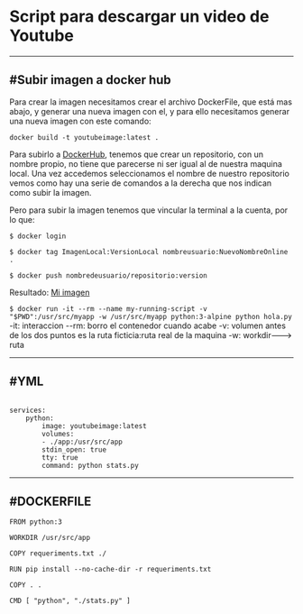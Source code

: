 # Script para descargar un video de Youtube

---
#Subir imagen a docker hub
---

Para crear la imagen necesitamos crear el archivo DockerFile, que está mas abajo, y generar una nueva imagen con el, y para ello necesitamos generar una nueva imagen con este comando:

`docker build -t youtubeimage:latest .`

Para subirlo a [DockerHub](https://hub.docker.com/), tenemos que crear un repositorio, con un nombre propio, no tiene que parecerse ni ser igual al de nuestra maquina local. 
Una vez accedemos seleccionamos el nombre de nuestro repositorio vemos como hay una serie de comandos a la derecha que nos indican como subir la imagen.

Pero para subir la imagen tenemos que vincular la terminal a la cuenta, por lo que:

`$ docker login`

`$ docker tag ImagenLocal:VersionLocal nombreusuario:NuevoNombreOnline .`

`$ docker push nombredeusuario/repositorio:version`


Resultado: [Mi imagen](https://hub.docker.com/repository/docker/ecastrofontan/pytube_script/general)

`$ docker run -it --rm --name my-running-script -v "$PWD":/usr/src/myapp -w /usr/src/myapp python:3-alpine python hola.py`
-it: interaccion 
--rm: borro el contenedor cuando acabe
-v: volumen  antes de los dos puntos es la ruta ficticia:ruta real de la maquina 
-w: workdir---> ruta


---
#YML
---
```

services:
    python:
        image: youtubeimage:latest
        volumes:
        - ./app:/usr/src/app
        stdin_open: true 
        tty: true
        command: python stats.py
```
---
#DOCKERFILE
---
```
FROM python:3

WORKDIR /usr/src/app

COPY requeriments.txt ./

RUN pip install --no-cache-dir -r requeriments.txt

COPY . .

CMD [ "python", "./stats.py" ]

```
